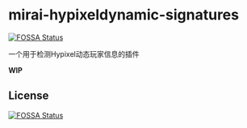 # mirai-hypixeldynamic-signatures
[![FOSSA Status](https://app.fossa.com/api/projects/git%2Bgithub.com%2FNaynna%2Fmirai-hypixeldynamic-signatures.svg?type=shield)](https://app.fossa.com/projects/git%2Bgithub.com%2FNaynna%2Fmirai-hypixeldynamic-signatures?ref=badge_shield)


一个用于检测Hypixel动态玩家信息的插件

**WIP**


## License
[![FOSSA Status](https://app.fossa.com/api/projects/git%2Bgithub.com%2FNaynna%2Fmirai-hypixeldynamic-signatures.svg?type=large)](https://app.fossa.com/projects/git%2Bgithub.com%2FNaynna%2Fmirai-hypixeldynamic-signatures?ref=badge_large)